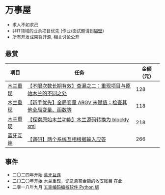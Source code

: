 # 万事屋

- 求人不如求己
- 非IT领域的业余项目优先 (作业/面试题请到[隔壁](https://github.com/program-in-chinese/study))
- 所有开发成果将开源, 相关讨论公开

## 悬赏

| 项目 | 任务 | 金额（元） |
| ------------- | ------------- | ------------- |
| [木兰重现](https://gitee.com/MulanRevive/mulan-rework) | [【不限次数长期有效】查漏之二：重现项目与原始木兰的不同之处](https://gitee.com/MulanRevive/mulan-rework/issues/IA97YY) | 128 |
| [木兰重现](https://gitee.com/MulanRevive/mulan-rework) | [【新手优先】全局变量 ARGV 未赋值；检查其他全局变量、函数等](https://gitee.com/MulanRevive/mulan-rework/issues/I68E9I) | 118 |
| [木兰重现](https://gitee.com/MulanRevive/mulan-rework) | [【探索原始木兰功能】木兰源码转换为 blockly xml](https://gitee.com/MulanRevive/mulan-rework/issues/IANHYP) | 218 |
| [蓝牙互连](https://gitee.com/zhishi/share-content-using-bluetooth) | [【调研】两个系统互相根据输入应答](https://gitee.com/zhishi/share-content-using-bluetooth/issues/IAHKQ2) | 266 |

## 事件

- 二〇二四年开始 [蓝牙互连](https://gitee.com/zhishi/share-content-using-bluetooth)
- 二〇二〇年开始 [木兰重现](https://gitee.com/MulanRevive/mulan-rework)，记录悬赏金额的收支账目 [在此](https://gitee.com/MulanRevive/bounty/tree/master/%E6%94%B6%E6%94%AF%E8%B4%A6%E6%9C%AC)
- 二零一八年九月 [五笔编码编校软件 Python 版](https://github.com/program-in-chinese/wubi_code_editor)
